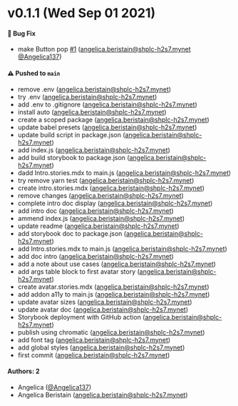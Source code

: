 # v0.1.1 (Wed Sep 01 2021)

#### 🐛 Bug Fix

- make Button pop [#1](https://github.com/Angelica137/learnstorybook-design-system/pull/1) (angelica.beristain@shplc-h2s7.mynet [@Angelica137](https://github.com/Angelica137))

#### ⚠️ Pushed to `main`

- remove .env (angelica.beristain@shplc-h2s7.mynet)
- try .env (angelica.beristain@shplc-h2s7.mynet)
- add .env to .gitignore (angelica.beristain@shplc-h2s7.mynet)
- install auto (angelica.beristain@shplc-h2s7.mynet)
- create a scoped package (angelica.beristain@shplc-h2s7.mynet)
- update babel presets (angelica.beristain@shplc-h2s7.mynet)
- update build script in package.json (angelica.beristain@shplc-h2s7.mynet)
- add index.js (angelica.beristain@shplc-h2s7.mynet)
- add build storybook to package.json (angelica.beristain@shplc-h2s7.mynet)
- dadd Intro.stories.mdx to main.js (angelica.beristain@shplc-h2s7.mynet)
- try remove yarn test (angelica.beristain@shplc-h2s7.mynet)
- create intro.stories.mdx (angelica.beristain@shplc-h2s7.mynet)
- remove changes (angelica.beristain@shplc-h2s7.mynet)
- complete intro doc display (angelica.beristain@shplc-h2s7.mynet)
- add intro doc (angelica.beristain@shplc-h2s7.mynet)
- ammend index.js (angelica.beristain@shplc-h2s7.mynet)
- update readme (angelica.beristain@shplc-h2s7.mynet)
- add storybook doc to package.json (angelica.beristain@shplc-h2s7.mynet)
- add Intro.stories.mdx to main.js (angelica.beristain@shplc-h2s7.mynet)
- add doc intro (angelica.beristain@shplc-h2s7.mynet)
- add a note about use cases (angelica.beristain@shplc-h2s7.mynet)
- add args table block to first avatar story (angelica.beristain@shplc-h2s7.mynet)
- create avatar.stories.mdx (angelica.beristain@shplc-h2s7.mynet)
- add addon a11y to main.js (angelica.beristain@shplc-h2s7.mynet)
- update avatar sizes (angelica.beristain@shplc-h2s7.mynet)
- update avatar doc (angelica.beristain@shplc-h2s7.mynet)
- Storybook deployment with GitHub action (angelica.beristain@shplc-h2s7.mynet)
- publish using chromatic (angelica.beristain@shplc-h2s7.mynet)
- add font tag (angelica.beristain@shplc-h2s7.mynet)
- add global styles (angelica.beristain@shplc-h2s7.mynet)
- first commit (angelica.beristain@shplc-h2s7.mynet)

#### Authors: 2

- Angelica ([@Angelica137](https://github.com/Angelica137))
- Angelica Beristain (angelica.beristain@shplc-h2s7.mynet)
